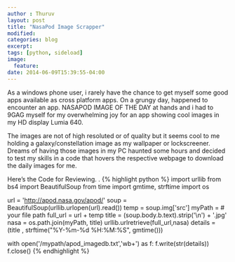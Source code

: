 ```yaml
---
author : Thuruv
layout: post
title: "NasaPod Image Scrapper"
modified:
categories: blog
excerpt:
tags: [python, sideload]
image:
  feature:
date: 2014-06-09T15:39:55-04:00
---
```

As a windows phone user, i rarely have the chance to get myself some good apps available as cross platform apps. On a grungy day, happened to encounter an app. NASAPOD IMAGE OF THE DAY at hands and i had to 9GAG myself for my overwhelming joy for an app showing cool images in my HD display Lumia 640.

The images are not of high resoluted or of quality but it seems cool to me holding a galaxy/constellation image as my wallpaper or lockscreener. Dreams of having those images in my PC haunted some hours and decided to test my skills in a code that hovers the respective webpage to download the daily images for me.

Here’s the Code for Reviewing. .
{% highlight python %}
import urllib
from bs4 import BeautifulSoup
from time import gmtime, strftime
import os

url = 'http://apod.nasa.gov/apod/'
soup = BeautifulSoup(urllib.urlopen(url).read())
temp = soup.img['src']
myPath = # your file path
full_url = url + temp
title = (soup.body.b.text).strip('\n') + '.jpg'
nasa = os.path.join(myPath, title)
urllib.urlretrieve(full_url,nasa)
details =  (title , strftime("%Y-%m-%d %H:%M:%S", gmtime()))

with open('/mypath/apod_imagedb.txt','wb+') as f:
  f.write(str(details))
  f.close()
{% endhighlight %}
